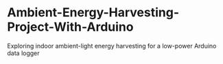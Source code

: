 # Ambient-Energy-Harvesting-Project-With-Arduino
Exploring indoor ambient-light energy harvesting for a low-power Arduino data logger
